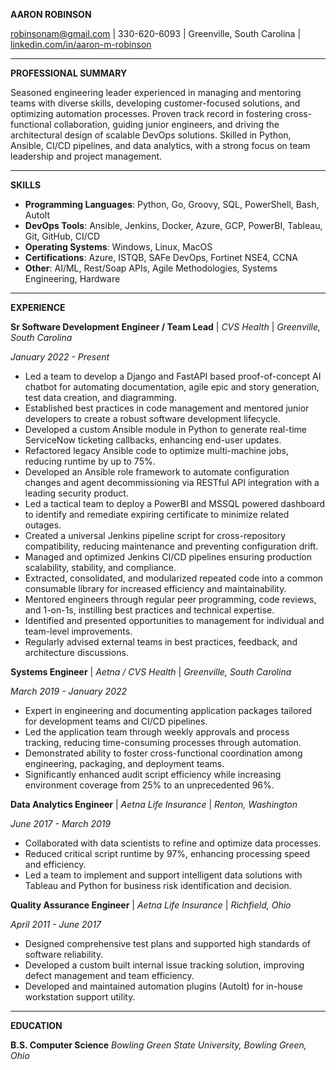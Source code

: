 **AARON ROBINSON**

robinsonam@gmail.com | 330-620-6093 | Greenville, South Carolina | [linkedin.com/in/aaron-m-robinson](https://linkedin.com/in/aaron-m-robinson)

---

**PROFESSIONAL SUMMARY**

Seasoned engineering leader experienced in managing and mentoring teams with diverse skills, developing customer-focused solutions, and optimizing automation processes. Proven track record in fostering cross-functional collaboration, guiding junior engineers, and driving the architectural design of scalable DevOps solutions. Skilled in Python, Ansible, CI/CD pipelines, and data analytics, with a strong focus on team leadership and project management.

---

**SKILLS**

- **Programming Languages**: Python, Go, Groovy, SQL, PowerShell, Bash, AutoIt
- **DevOps Tools**: Ansible, Jenkins, Docker, Azure, GCP, PowerBI, Tableau, Git, GitHub, CI/CD
- **Operating Systems**: Windows, Linux, MacOS
- **Certifications**: Azure, ISTQB, SAFe DevOps, Fortinet NSE4, CCNA
- **Other**: AI/ML, Rest/Soap APIs, Agile Methodologies, Systems Engineering, Hardware

---

**EXPERIENCE**

**Sr Software Development Engineer / Team Lead** | *CVS Health* | *Greenville, South Carolina*

*January 2022 - Present*
- Led a team to develop a Django and FastAPI based proof-of-concept AI chatbot for automating documentation, agile epic and story generation, test data creation, and diagramming.
- Established best practices in code management and mentored junior developers to create a robust software development lifecycle.
- Developed a custom Ansible module in Python to generate real-time ServiceNow ticketing callbacks, enhancing end-user updates.
- Refactored legacy Ansible code to optimize multi-machine jobs, reducing runtime by up to 75%.
- Developed an Ansible role framework to automate configuration changes and agent decommissioning via RESTful API integration with a leading security product.
- Led a tactical team to deploy a PowerBI and MSSQL powered dashboard to identify and remediate expiring certificate to minimize related outages.
- Created a universal Jenkins pipeline script for cross-repository compatibility, reducing maintenance and preventing configuration drift.
- Managed and optimized Jenkins CI/CD pipelines ensuring production scalability, stability, and compliance.
- Extracted, consolidated, and modularized repeated code into a common consumable library for increased efficiency and maintainability.
- Mentored engineers through regular peer programming, code reviews, and 1-on-1s, instilling best practices and technical expertise.
- Identified and presented opportunities to management for individual and team-level improvements.
- Regularly advised external teams in best practices, feedback, and architecture discussions.

**Systems Engineer** | *Aetna / CVS Health* | *Greenville, South Carolina*

*March 2019 - January 2022*
- Expert in engineering and documenting application packages tailored for development teams and CI/CD pipelines.
- Led the application team through weekly approvals and process tracking, reducing time-consuming processes through automation.
- Demonstrated ability to foster cross-functional coordination among engineering, packaging, and deployment teams.
- Significantly enhanced audit script efficiency while increasing environment coverage from 25% to an unprecedented 96%.

**Data Analytics Engineer** | *Aetna Life Insurance* | *Renton, Washington*

*June 2017 - March 2019*
- Collaborated with data scientists to refine and optimize data processes.
- Reduced critical script runtime by 97%, enhancing processing speed and efficiency.
- Led a team to implement and support intelligent data solutions with Tableau and Python for business risk identification and decision.

**Quality Assurance Engineer** | *Aetna Life Insurance* | *Richfield, Ohio*

*April 2011 - June 2017*
- Designed comprehensive test plans and supported high standards of software reliability.
- Developed a custom built internal issue tracking solution, improving defect management and team efficiency.
- Developed and maintained automation plugins (AutoIt) for in-house workstation support utility.

---

**EDUCATION**

**B.S. Computer Science**
*Bowling Green State University, Bowling Green, Ohio*
